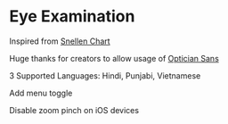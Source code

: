 # Eye Examination

Inspired from [Snellen Chart](https://en.wikipedia.org/wiki/Snellen_chart)

Huge thanks for creators to allow usage of [Optician Sans](https://github.com/anewtypeofinterference/Optician-Sans)

3 Supported Languages: Hindi, Punjabi, Vietnamese

Add menu toggle

Disable zoom pinch on iOS devices
